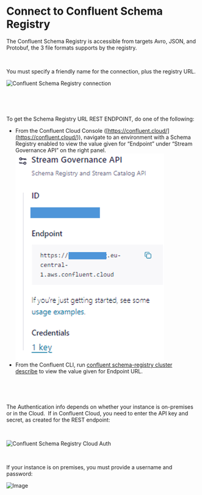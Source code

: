 # Connect to Confluent Schema Registry

The Confluent Schema Registry is accessible from targets Avro, JSON, and Protobuf, the 3 file formats supports by the registry.

&nbsp;

You must specify a friendly name for the connection, plus the registry URL.

![Confluent Schema Registry connection](<lib/Confluent Schema Registry connection.png>)

&nbsp;

&nbsp;

To get the Schema Registry URL REST ENDPOINT, do one of the following:

* From the Confluent Cloud Console ([https://confluent.cloud/](<https://confluent.cloud/>)), navigate to an environment with a Schema Registry enabled to view the value given for “Endpoint” under “Stream Governance API” on the right panel.\
![Confluent Schema Registry endpoint URL](<lib/Confluent Schema Registry endpoint URL.png>)
* From the Confluent CLI, run [confluent schema-registry cluster describe](<https://docs.confluent.io/confluent-cli/current/command-reference/schema-registry/cluster/confluent\_schema-registry\_cluster\_describe.html>) to view the value given for Endpoint URL.

&nbsp;

&nbsp;

The Authentication info depends on whether your instance is on-premises or in the Cloud.&nbsp; If in Confluent Cloud, you need to enter the API key and secret, as created for the REST endpoint:

&nbsp;

![Confluent Schema Registry Cloud Auth](<lib/Confluent Schema Registry Cloud Auth.png>)

&nbsp;

If your instance is on premises, you must provide a username and password:

![Image](<lib/Confluent Schema Registry On-Prem Auth.png>)

&nbsp;


